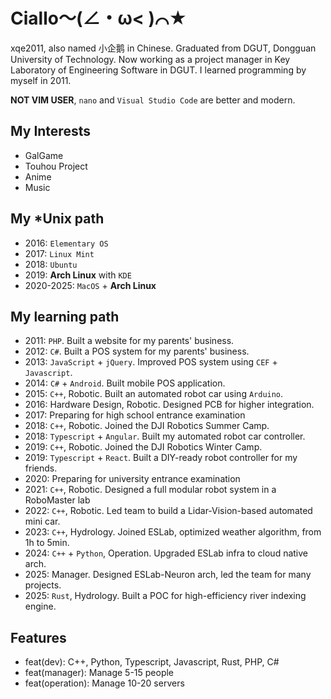 # Ciallo～(∠・ω< )⌒★
xqe2011, also named 小企鹅 in Chinese. Graduated from DGUT, Dongguan University of Technology. Now working as a project manager in Key Laboratory of Engineering Software in DGUT. I learned programming by myself in 2011.  
  
**NOT VIM USER**, `nano` and `Visual Studio Code` are better and modern.

## My Interests
- GalGame
- Touhou Project
- Anime
- Music

## My *Unix path
- 2016: `Elementary OS`
- 2017: `Linux Mint`
- 2018: `Ubuntu`
- 2019: **Arch Linux** with `KDE`
- 2020-2025: `MacOS` + **Arch Linux**

## My learning path
- 2011: `PHP`. Built a website for my parents' business.
- 2012: `C#`. Built a POS system for my parents' business.
- 2013: `JavaScript` + `jQuery`. Improved POS system using `CEF` + `Javascript`.
- 2014: `C#` + `Android`. Built mobile POS application. 
- 2015: `C++`, Robotic. Built an automated robot car using `Arduino`.
- 2016: Hardware Design, Robotic. Designed PCB for higher integration.
- 2017: Preparing for high school entrance examination
- 2018: `C++`, Robotic. Joined the DJI Robotics Summer Camp.
- 2018: `Typescript` + `Angular`. Built my automated robot car controller.
- 2019: `C++`, Robotic. Joined the DJI Robotics Winter Camp.
- 2019: `Typescript` + `React`. Built a DIY-ready robot controller for my friends.
- 2020: Preparing for university entrance examination
- 2021: `C++`, Robotic. Designed a full modular robot system in a RoboMaster lab
- 2022: `C++`, Robotic. Led team to build a Lidar-Vision-based automated mini car.
- 2023: `C++`, Hydrology. Joined ESLab, optimized weather algorithm, from 1h to 5min.
- 2024: `C++` + `Python`, Operation. Upgraded ESLab infra to cloud native arch.
- 2025: Manager. Designed ESLab-Neuron arch, led the team for many projects.
- 2025: `Rust`, Hydrology. Built a POC for high-efficiency river indexing engine.

## Features
- feat(dev): C++, Python, Typescript, Javascript, Rust, PHP, C#
- feat(manager): Manage 5-15 people
- feat(operation): Manage 10-20 servers
